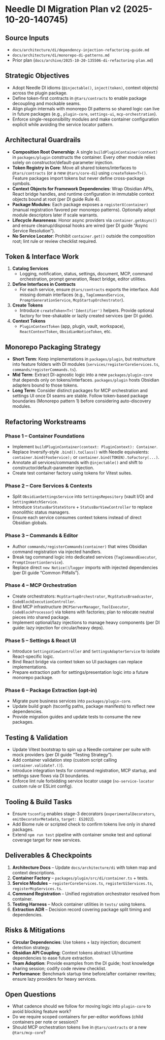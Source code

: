 # Needle DI Migration Plan v2 (2025-10-20-140745)

## Source Inputs
- `docs/architecture/di/dependency-injection-refactoring-guide.md`
- `docs/architecture/di/monorepo-di-patterns.md`
- Prior plan (`docs/archive/2025-10-20-135506-di-refactoring-plan.md`)

## Strategic Objectives
- Adopt Needle DI idioms (`@injectable()`, `inject(token)`, context objects) across the plugin package.
- Define token-first contracts in `@tars/contracts` to enable package decoupling and mockable seams.
- Align plugin internals with monorepo DI patterns so shared logic can live in future packages (e.g., `plugin-core`, `settings-ui`, `mcp-orchestration`).
- Enforce single-responsibility modules and make container configuration explicit while avoiding the service locator pattern.

## Architectural Guardrails
- **Composition Root Ownership**: A single `buildPluginContainer(context)` in `packages/plugin` constructs the container. Every other module relies solely on constructor/default-parameter injection.
- **Token Registry in Core**: Move all shared tokens/interfaces to `@tars/contracts` (or a new `@tars/core-di`) using `createToken<T>()`. Feature packages import tokens but never define cross-package symbols.
- **Context Objects for Framework Dependencies**: Wrap Obsidian APIs, React bridge handles, and runtime configuration in immutable context objects bound at root (per DI guide Rule 4).
- **Package Modules**: Each package exposes a `registerX(container)` (manual registration favored per monorepo patterns). Optionally adopt module descriptors later if scale warrants.
- **Lifecycle Awareness**: Honor async providers via `container.getAsync()` and ensure cleanup/disposal hooks are wired (per DI guide “Async Service Resolution”).
- **No Service Locator**: Prohibit `container.get()` outside the composition root; lint rule or review checklist required.

## Token & Interface Work
1. **Catalog Services**  
   - Logging, notification, status, settings, document, MCP, command orchestration, prompt generation, React bridge, editor utilities.
2. **Define Interfaces in Contracts**  
   - For each service, ensure `@tars/contracts` exports the interface. Add missing domain interfaces (e.g., `TagCommandService`, `PromptGenerationService`, `McpStartupOrchestrator`).
3. **Create Tokens**  
   - Introduce `createToken<T>('Identifier')` helpers. Provide optional factory for tree-shakable or lazily created services (per DI guide).
4. **Context Tokens**  
   - `PluginContextToken` (app, plugin, vault, workspace), `ReactContextToken`, `ObsidianNoticeToken`, etc.

## Monorepo Packaging Strategy
- **Short Term**: Keep implementations in `packages/plugin`, but restructure into feature folders with DI modules (`services/registerCoreServices.ts`, `commands/registerCommands.ts`).
- **Mid Term**: Extract DI-agnostic logic into a new `packages/plugin-core` that depends only on tokens/interfaces. `packages/plugin` hosts Obsidian adapters bound to those tokens.
- **Long Term**: Consider distinct packages for MCP orchestration and settings UI once DI seams are stable. Follow token-based package boundaries (Monorepo pattern 1) before considering auto-discovery modules.

## Refactoring Workstreams
### Phase 1 – Container Foundations
- Implement `buildPluginContainer(context: PluginContext): Container`.
- Replace Inversify-style `.bind().toClass()` with Needle equivalents: `container.bind(FooService);` or `container.bind(TOKEN).toFactory(...)`.
- Annotate all services/commands with `@injectable()` and shift to constructor/default-parameter injection.
- Create test container factory using tokens for Vitest suites.

### Phase 2 – Core Services & Contexts
- Split `ObsidianSettingsService` into `SettingsRepository` (vault I/O) and `SettingsWatchService`.
- Introduce `StatusBarStateStore` + `StatusBarViewController` to replace monolithic status managers.
- Ensure each service consumes context tokens instead of direct Obsidian globals.

### Phase 3 – Commands & Editor
- Author `commands/registerCommands(container)` that wires Obsidian command registration via injected handlers.
- Break tag command logic into dedicated services (`TagCommandExecutor`, `PromptInsertionService`).
- Replace direct `new Notice()`/`logger` imports with injected dependencies (per DI guide “Common Pitfalls”).

### Phase 4 – MCP Orchestration
- Create orchestrators: `McpStartupOrchestrator`, `McpStatusBroadcaster`, `CodeBlockExecutionController`.
- Bind MCP infrastructure (`MCPServerManager`, `ToolExecutor`, `CodeBlockProcessor`) via tokens with factories; plan to relocate neutral pieces into shared package.
- Implement optional/lazy injections to manage heavy components (per DI guide: lazy injection for circular/heavy deps).

### Phase 5 – Settings & React UI
- Introduce `SettingsViewController` and `SettingsAdapterService` to isolate React-specific logic.
- Bind React bridge via context token so UI packages can replace implementations.
- Prepare extraction path for settings/presentation logic into a future monorepo package.

### Phase 6 – Package Extraction (opt-in)
- Migrate pure business services into `packages/plugin-core`.
- Update build graph (tsconfig paths, package manifests) to reflect new dependencies.
- Provide migration guides and update tests to consume the new packages.

## Testing & Validation
- Update Vitest bootstrap to spin up a Needle container per suite with mock providers (per DI guide “Testing Strategy”).
- Add container validation step (custom script calling `container.validate?.()`).
- Introduce integration tests for command registration, MCP startup, and settings save flows via DI boundaries.
- Enforce lint rule forbidding service locator usage (`no-service-locator` custom rule or ESLint config).

## Tooling & Build Tasks
- Ensure `tsconfig` enables stage-3 decorators (`experimentalDecorators`, `emitDecoratorMetadata`, `target: ES2022`).
- Add Biome rule or scripted check to confirm tokens live only in shared packages.
- Extend `npm run test` pipeline with container smoke test and optional coverage target for new services.

## Deliverables & Checkpoints
1. **Architecture Docs** – Update `docs/architecture/di` with token map and context descriptions.
2. **Container Factory** – `packages/plugin/src/di/container.ts` + tests.
3. **Service Modules** – `registerCoreServices.ts`, `registerUiServices.ts`, `registerMcpServices.ts`.
4. **Command Registration** – Unified registration orchestrator resolved from container.
5. **Testing Harness** – Mock container utilities in `tests/` using tokens.
6. **Extraction ADR** – Decision record covering package split timing and dependencies.

## Risks & Mitigations
- **Circular Dependencies**: Use tokens + lazy injection; document detection strategy.
- **Obsidian API Coupling**: Context tokens abstract UI/runtime dependencies to ease future extraction.
- **Team Adoption**: Provide examples from the DI guide; host knowledge sharing session; codify code review checklist.
- **Performance**: Benchmark startup time before/after container rewrites; ensure lazy providers for heavy services.

## Open Questions
- What cadence should we follow for moving logic into `plugin-core` to avoid blocking feature work?
- Do we require scoped containers for per-editor workflows (child containers per note or session)?
- Should MCP orchestration tokens live in `@tars/contracts` or a new `@tars/mcp-core`?

